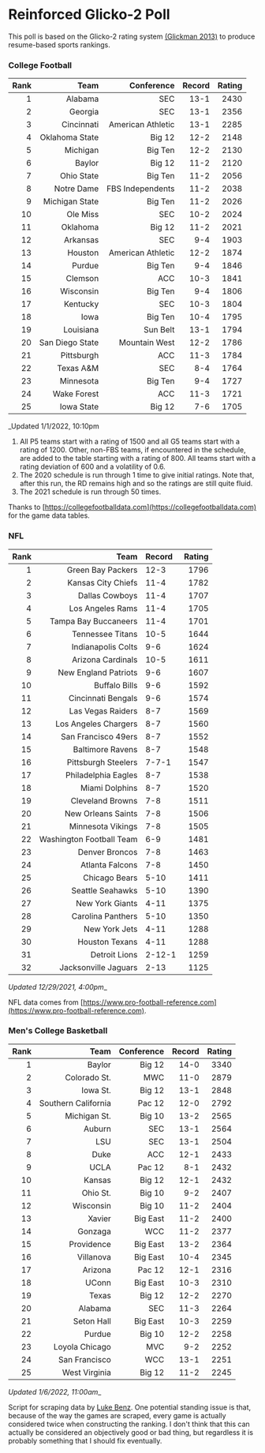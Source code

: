 # Reinforced Glicko-2 Poll

This poll is based on the Glicko-2 rating system [\(Glickman 2013\)](http://glicko.net/glicko/glicko2.pdf) to produce resume-based sports rankings.

### College Football
| Rank  | Team                 | Conference           | Record   | Rating |
| ---:  | ---:                 | ---:                 | ---:     | ---:   |
| 1     | Alabama              | SEC                  | 13-1     | 2430   |
| 2     | Georgia              | SEC                  | 13-1     | 2356   |
| 3     | Cincinnati           | American Athletic    | 13-1     | 2285   |
| 4     | Oklahoma State       | Big 12               | 12-2     | 2148   |
| 5     | Michigan             | Big Ten              | 12-2     | 2130   |
| 6     | Baylor               | Big 12               | 11-2     | 2120   |
| 7     | Ohio State           | Big Ten              | 11-2     | 2056   |
| 8     | Notre Dame           | FBS Independents     | 11-2     | 2038   |
| 9     | Michigan State       | Big Ten              | 11-2     | 2026   |
| 10    | Ole Miss             | SEC                  | 10-2     | 2024   |
| 11    | Oklahoma             | Big 12               | 11-2     | 2021   |
| 12    | Arkansas             | SEC                  | 9-4      | 1903   |
| 13    | Houston              | American Athletic    | 12-2     | 1874   |
| 14    | Purdue               | Big Ten              | 9-4      | 1846   |
| 15    | Clemson              | ACC                  | 10-3     | 1841   |
| 16    | Wisconsin            | Big Ten              | 9-4      | 1806   |
| 17    | Kentucky             | SEC                  | 10-3     | 1804   |
| 18    | Iowa                 | Big Ten              | 10-4     | 1795   |
| 19    | Louisiana            | Sun Belt             | 13-1     | 1794   |
| 20    | San Diego State      | Mountain West        | 12-2     | 1786   |
| 21    | Pittsburgh           | ACC                  | 11-3     | 1784   |
| 22    | Texas A&M            | SEC                  | 8-4      | 1764   |
| 23    | Minnesota            | Big Ten              | 9-4      | 1727   |
| 24    | Wake Forest          | ACC                  | 11-3     | 1721   |
| 25    | Iowa State           | Big 12               | 7-6      | 1705   |
_Updated 1/1/2022, 10:10pm

1. All P5 teams start with a rating of 1500 and all G5 teams start with a rating of 1200. Other, non-FBS teams, if encountered in the schedule, are added to the table starting with a rating of 800. All teams start with a rating deviation of 600 and a volatility of 0.6.
2. The 2020 schedule is run through 1 time to give initial ratings. Note that, after this run, the RD remains high and so the ratings are still quite fluid.
3. The 2021 schedule is run through 50 times.

Thanks to [https://collegefootballdata.com](https://collegefootballdata.com) for the game data tables.

### NFL
| Rank  | Team                       | Record   | Rating |
| ---:  | ---:                       | :---     | ---:   |
| 1     | Green Bay Packers          | 12-3     | 1796   |
| 2     | Kansas City Chiefs         | 11-4     | 1782   |
| 3     | Dallas Cowboys             | 11-4     | 1707   |
| 4     | Los Angeles Rams           | 11-4     | 1705   |
| 5     | Tampa Bay Buccaneers       | 11-4     | 1701   |
| 6     | Tennessee Titans           | 10-5     | 1644   |
| 7     | Indianapolis Colts         | 9-6      | 1624   |
| 8     | Arizona Cardinals          | 10-5     | 1611   |
| 9     | New England Patriots       | 9-6      | 1607   |
| 10    | Buffalo Bills              | 9-6      | 1592   |
| 11    | Cincinnati Bengals         | 9-6      | 1574   |
| 12    | Las Vegas Raiders          | 8-7      | 1569   |
| 13    | Los Angeles Chargers       | 8-7      | 1560   |
| 14    | San Francisco 49ers        | 8-7      | 1552   |
| 15    | Baltimore Ravens           | 8-7      | 1548   |
| 16    | Pittsburgh Steelers        | 7-7-1    | 1547   |
| 17    | Philadelphia Eagles        | 8-7      | 1538   |
| 18    | Miami Dolphins             | 8-7      | 1520   |
| 19    | Cleveland Browns           | 7-8      | 1511   |
| 20    | New Orleans Saints         | 7-8      | 1506   |
| 21    | Minnesota Vikings          | 7-8      | 1505   |
| 22    | Washington Football Team   | 6-9      | 1481   |
| 23    | Denver Broncos             | 7-8      | 1463   |
| 24    | Atlanta Falcons            | 7-8      | 1450   |
| 25    | Chicago Bears              | 5-10     | 1411   |
| 26    | Seattle Seahawks           | 5-10     | 1390   |
| 27    | New York Giants            | 4-11     | 1375   |
| 28    | Carolina Panthers          | 5-10     | 1350   |
| 29    | New York Jets              | 4-11     | 1288   |
| 30    | Houston Texans             | 4-11     | 1288   |
| 31    | Detroit Lions              | 2-12-1   | 1259   |
| 32    | Jacksonville Jaguars       | 2-13     | 1125   |
_Updated 12/29/2021, 4:00pm__

NFL data comes from [https://www.pro-football-reference.com](https://www.pro-football-reference.com).

### Men's College Basketball
| Rank  | Team                 | Conference | Record   | Rating |
| ---:  | ---:                 | ---:       | ---:     | ---:   |
| 1     | Baylor               | Big 12     | 14-0     | 3340   |
| 2     | Colorado St.         | MWC        | 11-0     | 2879   |
| 3     | Iowa St.             | Big 12     | 13-1     | 2848   |
| 4     | Southern California  | Pac 12     | 12-0     | 2792   |
| 5     | Michigan St.         | Big 10     | 13-2     | 2565   |
| 6     | Auburn               | SEC        | 13-1     | 2564   |
| 7     | LSU                  | SEC        | 13-1     | 2504   |
| 8     | Duke                 | ACC        | 12-1     | 2433   |
| 9     | UCLA                 | Pac 12     | 8-1      | 2432   |
| 10    | Kansas               | Big 12     | 12-1     | 2432   |
| 11    | Ohio St.             | Big 10     | 9-2      | 2407   |
| 12    | Wisconsin            | Big 10     | 11-2     | 2404   |
| 13    | Xavier               | Big East   | 11-2     | 2400   |
| 14    | Gonzaga              | WCC        | 11-2     | 2377   |
| 15    | Providence           | Big East   | 13-2     | 2364   |
| 16    | Villanova            | Big East   | 10-4     | 2345   |
| 17    | Arizona              | Pac 12     | 12-1     | 2316   |
| 18    | UConn                | Big East   | 10-3     | 2310   |
| 19    | Texas                | Big 12     | 12-2     | 2270   |
| 20    | Alabama              | SEC        | 11-3     | 2264   |
| 21    | Seton Hall           | Big East   | 10-3     | 2259   |
| 22    | Purdue               | Big 10     | 12-2     | 2258   |
| 23    | Loyola Chicago       | MVC        | 9-2      | 2252   |
| 24    | San Francisco        | WCC        | 13-1     | 2251   |
| 25    | West Virginia        | Big 12     | 11-2     | 2245   |
_Updated 1/6/2022, 11:00am__

Script for scraping data by [Luke Benz](https://github.com/lbenz730/NCAA_Hoops).
One potential standing issue is that, because of the way the games are scraped, every game is actually considered twice when constructing the ranking. I don't think that this can actually be considered an objectively good or bad thing, but regardless it is probably something that I should fix eventually.
